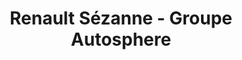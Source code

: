---
title: "Renault Sézanne - Groupe Autosphere"
url: /sezanne/renault-sezanne-groupe-autosphere/
shop: voiture
---